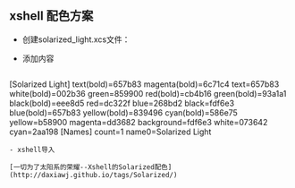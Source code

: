 ## xshell 配色方案

- 创建solarized_light.xcs文件：

- 添加内容
  ```
[Solarized Light]
text(bold)=657b83
magenta(bold)=6c71c4
text=657b83
white(bold)=002b36
green=859900
red(bold)=cb4b16
green(bold)=93a1a1
black(bold)=eee8d5
red=dc322f
blue=268bd2
black=fdf6e3
blue(bold)=657b83
yellow(bold)=839496
cyan(bold)=586e75
yellow=b58900
magenta=dd3682
background=fdf6e3
white=073642
cyan=2aa198
[Names]
count=1
name0=Solarized Light
  ```
- xshell导入

[一切为了太阳系的荣耀--Xshell的Solarized配色](http://daxiawj.github.io/tags/Solarized/)
